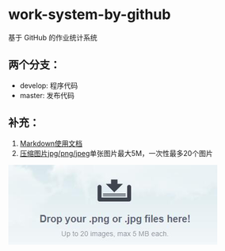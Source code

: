 # work-system-by-github
基于 GitHub 的作业统计系统 

## 两个分支：
* develop: 程序代码
* master: 发布代码

## 补充：
1. [Markdown使用文档](http://wowubuntu.com/markdown/)  
2. [压缩图片jpg/png/jpeg](https://tinypng.com/)单张图片最大5M，一次性最多20个图片 

![TinyPNG](/docs/tinypng.jpg "TinyPNG")
